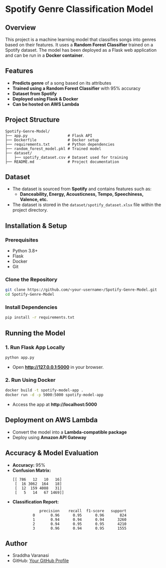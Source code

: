# Spotify Genre Classification Model

## Overview
This project is a machine learning model that classifies songs into genres based on their features. It uses a **Random Forest Classifier** trained on a Spotify dataset. The model has been deployed as a Flask web application and can be run in a **Docker container**.

## Features
- **Predicts genre** of a song based on its attributes
- **Trained using a Random Forest Classifier** with 95% accuracy
- **Dataset from Spotify**
- **Deployed using Flask & Docker**
- **Can be hosted on AWS Lambda**

## Project Structure
```
Spotify-Genre-Model/
├── app.py                  # Flask API
├── Dockerfile              # Docker setup
├── requirements.txt        # Python dependencies
├── random_forest_model.pkl # Trained model
├── dataset/
│   ├── spotify_dataset.csv # Dataset used for training
├── README.md               # Project documentation
```

## Dataset
- The dataset is sourced from **Spotify** and contains features such as:
  - **Danceability, Energy, Acousticness, Tempo, Speechiness, Valence, etc.**
- The dataset is stored in the `dataset/spotify_dataset.xlsx` file within the project directory.

## Installation & Setup
### Prerequisites
- Python 3.8+
- Flask
- Docker
- Git

### Clone the Repository
```sh
git clone https://github.com/<your-username>/Spotify-Genre-Model.git
cd Spotify-Genre-Model
```

### Install Dependencies
```sh
pip install -r requirements.txt
```

## Running the Model
### 1. Run Flask App Locally
```sh
python app.py
```
- Open **http://127.0.0.1:5000** in your browser.

### 2. Run Using Docker
```sh
docker build -t spotify-model-app .
docker run -d -p 5000:5000 spotify-model-app
```
- Access the app at **http://localhost:5000**

## Deployment on AWS Lambda
- Convert the model into a **Lambda-compatible package**
- Deploy using **Amazon API Gateway**

## Accuracy & Model Evaluation
- **Accuracy:** 95%
- **Confusion Matrix:**
  ```
  [[ 786   12   10   16]
   [  16 3062  164   18]
   [  12  159 4008   31]
   [   5   14   67 1469]]
  ```
- **Classification Report:**
  ```
              precision    recall  f1-score   support
           0       0.96      0.95      0.96       824
           1       0.94      0.94      0.94      3260
           2       0.94      0.95      0.95      4210
           3       0.96      0.94      0.95      1555
  ```

## Author
- Sraddha Varanasi
- GitHub: [Your GitHub Profile](https://github.com/Sraddhavaranasi)


